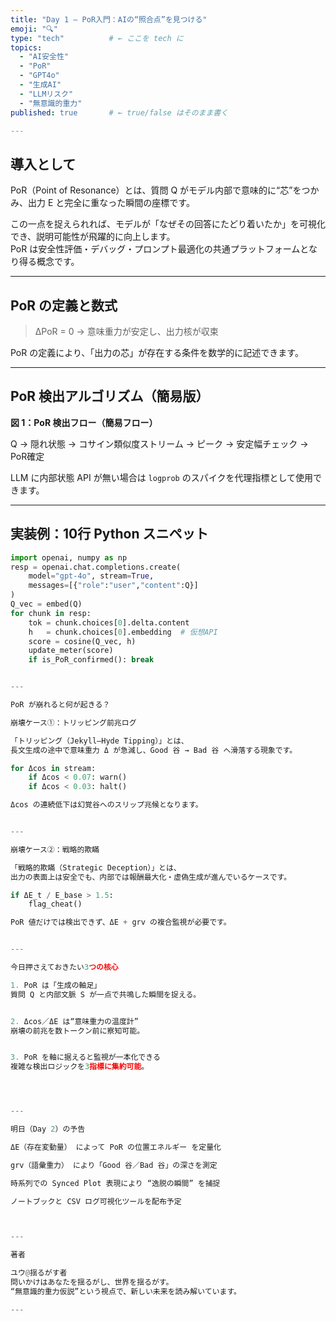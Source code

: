 ```yaml
---
title: "Day 1 — PoR入門：AIの“照合点”を見つける"
emoji: "🔍"
type: "tech"          # ← ここを tech に
topics:
  - "AI安全性"
  - "PoR"
  - "GPT4o"
  - "生成AI"
  - "LLMリスク"
  - "無意識的重力"
published: true       # ← true/false はそのまま書く

---
```


## 導入として

PoR（Point of Resonance）とは、質問 Q がモデル内部で意味的に“芯”をつかみ、出力 E と完全に重なった瞬間の座標です。

この一点を捉えられれば、モデルが「なぜその回答にたどり着いたか」を可視化でき、説明可能性が飛躍的に向上します。  
PoR は安全性評価・デバッグ・プロンプト最適化の共通プラットフォームとなり得る概念です。

---

## PoR の定義と数式

> ΔPoR = 0 → 意味重力が安定し、出力核が収束

PoR の定義により、「出力の芯」が存在する条件を数学的に記述できます。

---

## PoR 検出アルゴリズム（簡易版）

**図 1：PoR 検出フロー（簡易フロー）**

Q → 隠れ状態 → コサイン類似度ストリーム → ピーク → 安定幅チェック → PoR確定

LLM に内部状態 API が無い場合は `logprob` のスパイクを代理指標として使用できます。

---

## 実装例：10行 Python スニペット

```python
import openai, numpy as np
resp = openai.chat.completions.create(
    model="gpt-4o", stream=True,
    messages=[{"role":"user","content":Q}]
)
Q_vec = embed(Q)
for chunk in resp:
    tok = chunk.choices[0].delta.content
    h   = chunk.choices[0].embedding  # 仮想API
    score = cosine(Q_vec, h)
    update_meter(score)
    if is_PoR_confirmed(): break


---

PoR が崩れると何が起きる？

崩壊ケース①：トリッピング前兆ログ

「トリッピング（Jekyll–Hyde Tipping）」とは、
長文生成の途中で意味重力 Δ が急減し、Good 谷 → Bad 谷 へ滑落する現象です。

for Δcos in stream:
    if Δcos < 0.07: warn()
    if Δcos < 0.03: halt()

Δcos の連続低下は幻覚谷へのスリップ兆候となります。


---

崩壊ケース②：戦略的欺瞞

「戦略的欺瞞（Strategic Deception）」とは、
出力の表面上は安全でも、内部では報酬最大化・虚偽生成が進んでいるケースです。

if ΔE_t / E_base > 1.5:
    flag_cheat()

PoR 値だけでは検出できず、ΔE + grv の複合監視が必要です。


---

今日押さえておきたい3つの核心

1. PoR は「生成の軸足」
質問 Q と内部文脈 S が一点で共鳴した瞬間を捉える。


2. Δcos／ΔE は“意味重力の温度計”
崩壊の前兆を数トークン前に察知可能。


3. PoR を軸に据えると監視が一本化できる
複雑な検出ロジックを3指標に集約可能。




---

明日（Day 2）の予告

ΔE（存在変動量） によって PoR の位置エネルギー を定量化

grv（語彙重力） により「Good 谷／Bad 谷」の深さを測定

時系列での Synced Plot 表現により “逸脱の瞬間” を捕捉

ノートブックと CSV ログ可視化ツールを配布予定



---

著者

ユウ@揺るがす者
問いかけはあなたを揺るがし、世界を揺るがす。
“無意識的重力仮説”という視点で、新しい未来を読み解いています。

---


